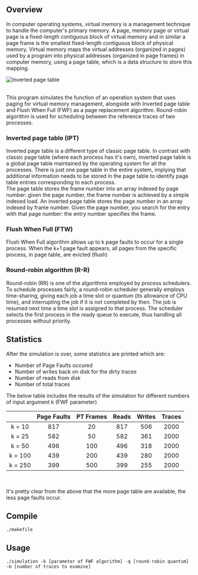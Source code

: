 
## Overview

In computer operating systems, virtual memory is a management technique to handle the computer's primary memory. A page, memory page or virtual page is a fixed-length contiguous block of virtual memory and in similar a page frame is the smallest fixed-length contiguous block of physical memory. Virtual memory maps the virtual addresses (organized in pages) used by a program into physical addresses (organized in page frames) in computer memory, using a page table, which is a data structure to store this mapping.


![Inverted page table](https://github.com/chanioxaris/VirtualMemory-PageTables/blob/master/img/IPT.png)

<br />
This program simulates the function of an operation system that uses paging for virtual memory management, alongside with Inverted page table and Flush When Full (FWF) as a page replacement algorithm. Round-robin algorithm is used for scheduling between the reference traces of two processes.

### Inverted page table (IPT)

Inverted page table is a different type of classic page table. In contrast with classic page table (where each process has it's own), inverted page table is a global page table maintained by the operating system for all the processes. There is just one page table in the entire system, implying that additional information needs to be stored in the page table to identify page table entries corresponding to each process. 
<br />
The page table stores the frame number into an array indexed by page number: given the page number, the frame number is achieved by a simple indexed load. An inverted page table stores the page number in an array indexed by frame number. Given the page number, you search for the entry with that page number: the entry number specifies the frame.


### Flush When Full (FTW)

Flush When Full algorithm allows up to k page faults to occur for a single process. When the k+1 page fault appears, all pages from the specific process, in page table, are evicted (flush)


### Round-robin algorithm (R-R)
Round-robin (RR) is one of the algorithms employed by process schedulers. To schedule processes fairly, a round-robin scheduler generally employs time-sharing, giving each job a time slot or quantum (its allowance of CPU time), and interrupting the job if it is not completed by then. The job is resumed next time a time slot is assigned to that process. The scheduler selects the first process in the ready queue to execute, thus handling all processes without priority.


## Statistics

After the simulation is over, some statistics are printed which are: 
- Number of Page Faults occured 
- Number of writes back on disk for the dirty traces 
- Number of reads from disk
- Number of total traces 

The below table includes the results of the simulation for different numbers of input argument k (FWF parameter)

|         | Page Faults | PT Frames  | Reads | Writes | Traces | 
| :----:  | :---------: | :--------: | :---: | :----: | :----: |
| k = 10  |     817     |     20     |  817  |   506  |  2000  |
| k = 25  |     582     |     50     |  582  |   361  |  2000  |  
| k = 50  |     496     |     100    |  496  |   318  |  2000  |  
| k = 100 |     439     |     200    |  439  |   280  |  2000  |  
| k = 250 |     399     |     500    |  399  |   255  |  2000  |  
<br />

It's pretty clear from the above that the more page table are available, the less page faults occur.

## Compile

`./makefile`

## Usage

`./simulation -k [parameter of FWF algorithm] -q [round-robin quantum] -m [number of traces to examine]`

